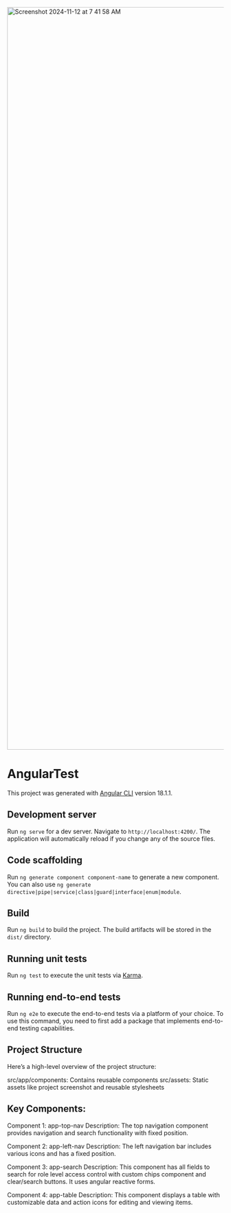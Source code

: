 <img width="1724" alt="Screenshot 2024-11-12 at 7 41 58 AM" src="https://github.com/user-attachments/assets/12c91efa-8e9b-48ef-b473-2070abe0b45c">

# AngularTest

This project was generated with [Angular CLI](https://github.com/angular/angular-cli) version 18.1.1.

## Development server

Run `ng serve` for a dev server. Navigate to `http://localhost:4200/`. The application will automatically reload if you change any of the source files.

## Code scaffolding

Run `ng generate component component-name` to generate a new component. You can also use `ng generate directive|pipe|service|class|guard|interface|enum|module`.

## Build

Run `ng build` to build the project. The build artifacts will be stored in the `dist/` directory.

## Running unit tests

Run `ng test` to execute the unit tests via [Karma](https://karma-runner.github.io).

## Running end-to-end tests

Run `ng e2e` to execute the end-to-end tests via a platform of your choice. To use this command, you need to first add a package that implements end-to-end testing capabilities.

## Project Structure

Here’s a high-level overview of the project structure:

src/app/components: Contains reusable components
src/assets: Static assets like project screenshot and reusable stylesheets

## Key Components:
Component 1: app-top-nav
Description: The top navigation component provides navigation and search functionality with fixed position.

Component 2: app-left-nav
Description: The left navigation bar includes various icons and has a fixed position.

Component 3: app-search
Description: This component has all fields to search for role level access control with custom chips component and clear/search buttons. It uses angular reactive forms.

Component 4: app-table
Description: This component displays a table with customizable data and action icons for editing and viewing items.



